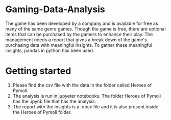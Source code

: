 # Gaming-Data-Analysis

The game has been developed by a company and is available for free as many of the same genre games. Though the game is free, there are optional items that can be purchased by the gamers to enhance their play. The management needs a report that gives a break down of the game's purchasing data with meaningful insights. To gather these meaningful insights, pandas in python has been used. 

# Getting started

1. Please find the csv file with the data in the folder called Heroes of Pymoli.
2. The analysis is run in jupyeter notebooks. The folder Heroes of Pymoli has the .ipynb file that has the analysis.
3. The report with the insights is a .docx file and it is also present inside the Heroes of Pymoli folder.
